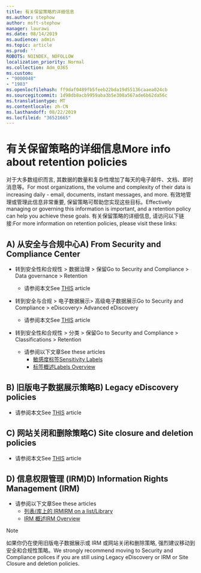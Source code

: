 ```yaml
---
title: 有关保留策略的详细信息
ms.author: stephow
author: msft-stephow
manager: laurawi
ms.date: 08/14/2019
ms.audience: admin
ms.topic: article
ms.prod: ''
ROBOTS: NOINDEX, NOFOLLOW
localization_priority: Normal
ms.collection: Adm_O365
ms.custom:
- "9000048"
- "1983"
ms.openlocfilehash: ff9daf0489fb5feeb22bda19d55136caaea024cb
ms.sourcegitcommit: 1d98db8acb9959aba3b5e308a567ade6b62da56c
ms.translationtype: MT
ms.contentlocale: zh-CN
ms.lasthandoff: 08/22/2019
ms.locfileid: "36521665"
---
```

# <a name="more-info-about-retention-policies"></a><span data-ttu-id="8ed87-102">有关保留策略的详细信息</span><span class="sxs-lookup"><span data-stu-id="8ed87-102">More info about retention policies</span></span>

<span data-ttu-id="8ed87-103">对于大多数组织而言, 其数据的数量和复杂性增加了每天的电子邮件、文档、即时消息等。</span><span class="sxs-lookup"><span data-stu-id="8ed87-103">For most organizations, the volume and complexity of their data is increasing daily - email, documents, instant messages, and more.</span></span> <span data-ttu-id="8ed87-104">有效地管理或管理此信息非常重要, 保留策略可帮助您实现这些目标。</span><span class="sxs-lookup"><span data-stu-id="8ed87-104">Effectively managing or governing this information is important, and a retention policy can help you achieve these goals.</span></span> <span data-ttu-id="8ed87-105">有关保留策略的详细信息, 请访问以下链接:</span><span class="sxs-lookup"><span data-stu-id="8ed87-105">For more information on retention policies, please visit these links:</span></span>

## <a name="a-from-security-and-compliance-center"></a><span data-ttu-id="8ed87-106">A) 从安全与合规中心</span><span class="sxs-lookup"><span data-stu-id="8ed87-106">A) From Security and Compliance Center</span></span>

- <span data-ttu-id="8ed87-107">转到安全性和合规性 > 数据治理 > 保留</span><span class="sxs-lookup"><span data-stu-id="8ed87-107">Go to Security and Compliance > Data governance > Retention</span></span>
  - <span data-ttu-id="8ed87-108">请[](https://docs.microsoft.com/office365/securitycompliance/retention-policies)参阅本文</span><span class="sxs-lookup"><span data-stu-id="8ed87-108">See [THIS](https://docs.microsoft.com/office365/securitycompliance/retention-policies) article</span></span>

- <span data-ttu-id="8ed87-109">转到安全与合规 > 电子数据展示> 高级电子数据展示</span><span class="sxs-lookup"><span data-stu-id="8ed87-109">Go to Security and Compliance > eDiscovery> Advanced eDiscovery</span></span> 
  - <span data-ttu-id="8ed87-110">请[](https://docs.microsoft.com/office365/securitycompliance/ediscovery-cases)参阅本文</span><span class="sxs-lookup"><span data-stu-id="8ed87-110">See [THIS](https://docs.microsoft.com/office365/securitycompliance/ediscovery-cases) article</span></span>

- <span data-ttu-id="8ed87-111">转到安全性和合规性 > 分类 > 保留</span><span class="sxs-lookup"><span data-stu-id="8ed87-111">Go to Security and Compliance > Classifications > Retention</span></span>
  - <span data-ttu-id="8ed87-112">请参阅以下文章</span><span class="sxs-lookup"><span data-stu-id="8ed87-112">See these articles</span></span>
    - [<span data-ttu-id="8ed87-113">敏感度标签</span><span class="sxs-lookup"><span data-stu-id="8ed87-113">Sensitivity Labels</span></span>](https://docs.microsoft.com/office365/securitycompliance/sensitivity-labels)
    - [<span data-ttu-id="8ed87-114">标签概述</span><span class="sxs-lookup"><span data-stu-id="8ed87-114">Labels Overview</span></span>](https://docs.microsoft.com/office365/securitycompliance/labels)

## <a name="b-legacy-ediscovery-policies"></a><span data-ttu-id="8ed87-115">B) 旧版电子数据展示策略</span><span class="sxs-lookup"><span data-stu-id="8ed87-115">B) Legacy eDiscovery policies</span></span>

- <span data-ttu-id="8ed87-116">请[](https://support.office.com/article/Set-up-an-eDiscovery-Center-in-SharePoint-Online-A18F8975-AA7F-43B4-A7D6-001D14744D8E)参阅本文</span><span class="sxs-lookup"><span data-stu-id="8ed87-116">See [THIS](https://support.office.com/article/Set-up-an-eDiscovery-Center-in-SharePoint-Online-A18F8975-AA7F-43B4-A7D6-001D14744D8E) article</span></span>

## <a name="c-site-closure-and-deletion-policies"></a><span data-ttu-id="8ed87-117">C) 网站关闭和删除策略</span><span class="sxs-lookup"><span data-stu-id="8ed87-117">C) Site closure and deletion policies</span></span>

- <span data-ttu-id="8ed87-118">请[](https://support.office.com/article/Use-policies-for-site-closure-and-deletion-A8280D82-27FD-48C5-9ADF-8A5431208BA5)参阅本文</span><span class="sxs-lookup"><span data-stu-id="8ed87-118">See [THIS](https://support.office.com/article/Use-policies-for-site-closure-and-deletion-A8280D82-27FD-48C5-9ADF-8A5431208BA5) article</span></span>  

## <a name="d-information-rights-management-irm"></a><span data-ttu-id="8ed87-119">D) 信息权限管理 (IRM)</span><span class="sxs-lookup"><span data-stu-id="8ed87-119">D) Information Rights Management (IRM)</span></span>

- <span data-ttu-id="8ed87-120">请参阅以下文章</span><span class="sxs-lookup"><span data-stu-id="8ed87-120">See these articles</span></span>
  - [<span data-ttu-id="8ed87-121">列表/库上的 IRM</span><span class="sxs-lookup"><span data-stu-id="8ed87-121">IRM on a list/Library</span></span>](https://support.office.com/article/apply-information-rights-management-to-a-list-or-library-3bdb5c4e-94fc-4741-b02f-4e7cc3c54aa1)
  - [<span data-ttu-id="8ed87-122">IRM 概述</span><span class="sxs-lookup"><span data-stu-id="8ed87-122">IRM Overview</span></span>](https://support.office.com/article/create-and-apply-information-management-policies-eb501fe9-2ef6-4150-945a-65a6451ee9e9)

> [!Note]
> <span data-ttu-id="8ed87-123">如果你仍在使用旧版电子数据展示或 IRM 或网站关闭和删除策略, 强烈建议移动到安全和合规性策略。</span><span class="sxs-lookup"><span data-stu-id="8ed87-123">We strongly recommend moving to Security and Compliance polices if you are still using Legacy eDiscovery or IRM or Site Closure and deletion policies.</span></span>
